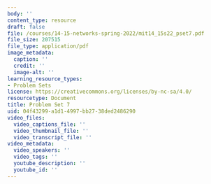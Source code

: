 ```yaml
---
body: ''
content_type: resource
draft: false
file: /courses/14-15-networks-spring-2022/mit14_15s22_pset7.pdf
file_size: 207515
file_type: application/pdf
image_metadata:
  caption: ''
  credit: ''
  image-alt: ''
learning_resource_types:
- Problem Sets
license: https://creativecommons.org/licenses/by-nc-sa/4.0/
resourcetype: Document
title: Problem Set 7
uid: 04f43299-a1d1-4997-bb27-38ded2486290
video_files:
  video_captions_file: ''
  video_thumbnail_file: ''
  video_transcript_file: ''
video_metadata:
  video_speakers: ''
  video_tags: ''
  youtube_description: ''
  youtube_id: ''
---
```

